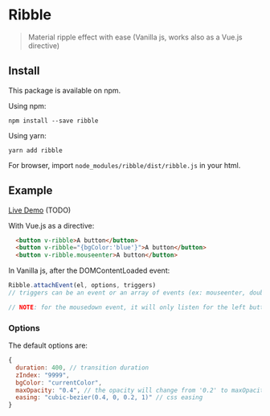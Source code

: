# Ribble

> Material ripple effect with ease (Vanilla js, works also as a Vue.js directive)

## Install

This package is available on npm.

Using npm:

`npm install --save ribble`

Using yarn:

`yarn add ribble`

For browser, import `node_modules/ribble/dist/ribble.js` in your html.

## Example

[Live Demo](#) (TODO)

With Vue.js as a directive:

```html
  <button v-ribble>A button</button>
  <button v-ribble="{bgColor:'blue'}">A button</button>
  <button v-ribble.mouseenter>A button</button>
```

In Vanilla js, after the DOMContentLoaded event:

```javascript
Ribble.attachEvent(el, options, triggers)
// triggers can be an event or an array of events (ex: mouseenter, doubleclick, etc). It will default to ['mousedown', 'touchstart']

// NOTE: for the mousedown event, it will only listen for the left button.
```

### Options

The default options are:

```js
{
  duration: 400, // transition duration
  zIndex: "9999",
  bgColor: "currentColor",
  maxOpacity: "0.4", // the opacity will change from '0.2' to maxOpacity and then to '0'
  easing: "cubic-bezier(0.4, 0, 0.2, 1)" // css easing
}
```
